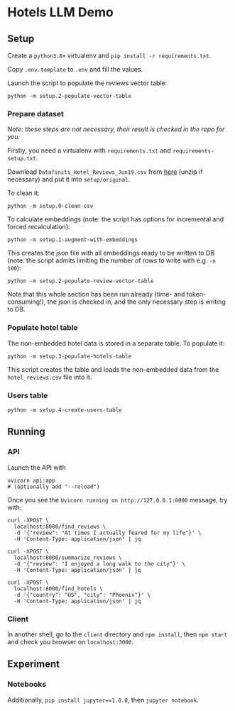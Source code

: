 # Hotels LLM Demo

## Setup

Create a `python3.8+` virtualenv and `pip install -r requirements.txt`.

Copy `.env.template` to `.env` and fill the values.

Launch the script to populate the reviews vector table:

```
python -m setup.2-populate-vector-table
```

### Prepare dataset

_Note: these steps are not necessary, their result is checked in the repo for you._

Firstly, you need a virtualenv with `requirements.txt` and `requirements-setup.txt`.

Download `Datafiniti_Hotel_Reviews_Jun19.csv` from [here](https://www.kaggle.com/datasets/datafiniti/hotel-reviews?select=Datafiniti_Hotel_Reviews_Jun19.csv) (unzip if necessary) and put it into `setup/original`.

To clean it:

```
python -m setup.0-clean-csv
```

To calculate embeddings (note: the script has options for incremental and forced recalculation):

```
python -m setup.1-augment-with-embeddings
```

This creates the json file with all embeddings ready to be written to DB (note:
the script admits limiting the number of rows to write with e.g. `-n 100`):

```
python -m setup.2-populate-review-vector-table
```

Note that this whole section has been run already (time- and token-consuming!),
the json is checked in, and the only necessary step is writing to DB.

### Populate hotel table

The non-embedded hotel data is stored in a separate table. To populate it:

``` 
python -m setup.3-populate-hotels-table
```

This script creates the table and loads the non-embedded data from the `hotel_reviews.csv` file into it.

### Users table

```
python -m setup.4-create-users-table
```

## Running

### API

Launch the API with

```
uvicorn api:app
# (optionally add "--reload")
```

Once you see the `Uvicorn running on http://127.0.0.1:8000` message, try with:

```
curl -XPOST \
  localhost:8000/find_reviews \
  -d '{"review": "At times I actually feared for my life"}' \
  -H 'Content-Type: application/json' | jq

curl -XPOST \
  localhost:8000/summarize_reviews \
  -d '{"review": "I enjoyed a long walk to the city"}' \
  -H 'Content-Type: application/json' | jq

curl -XPOST \
  localhost:8000/find_hotels \
  -d '{"country": "US", "city": "Phoenix"}' \
  -H 'Content-Type: application/json' | jq
```

### Client

In another shell, go to the `client` directory and `npm install`, then
`npm start` and check you browser on `localhost:3000`.

## Experiment

### Notebooks

Additionally, `pip install jupyter==1.0.0`, then `jupyter notebook`.